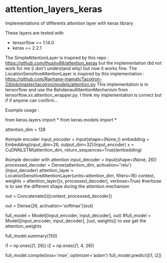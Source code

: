# attention_layers_keras
Implementations of differents attention layer with keras library

These layers are tested with 
- tensorflow == 1.14.0
- keras == 2.2.1

The SimpleAttentionLayer is inspired by this repo : 
https://github.com/thushv89/attention_keras
but the implementation did not work for me (i don't understand why) but now it works fine. 
The LocationSensitiveAttentionLayer is inspired by this implementation : 
https://github.com/Rayhane-mamah/Tacotron-2/blob/master/tacotron/models/attention.py
This implementation is in tensorflow and use the BahdanauAttentionMechanism from tensorflow.xx.attention_wrapper.py. 
I think my implementation is correct but if if anyone can confirm...

Example usage : 

from keras.layers import *
from keras.models import *

attention_dim = 128

#simple encoder
input_encoder = Input(shape=(None,))
embedding = Embedding(input_dim=26, output_dim=32)(input_encoder)
x = CuDNNLSTM(attention_dim, return_sequences=True)(embedding)

#simple decoder with attention
input_decoder = Input(shape=(None, 26))  
processed_decoder = Dense(attention_dim, activation='relu')(input_decoder)
attention_layer = LocationSensitiveAttentionLayer(units=attention_dim, filters=16)
context, weights = attention_layer([x, processed_decoder], verbose=True) #verbose is to see the different shape during the attention mechanism

out = Concatenate()([context, processed_decoder])

out = Dense(26, activation='softmax')(out)

full_model = Model([input_encoder, input_decoder], out)
#full_model = Model([input_encoder, input_decoder], [out, weights]) to see get the attention_weights 


full_model.summary(150)

i1 = np.ones((1, 26))
i2 = np.ones((1, 4, 26))

full_model.compile(loss='mse', optimizer='adam')
full_model.predict([i1, i2])
